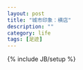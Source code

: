 ```yaml
---
layout: post
title: "城市印象：横店"
description: ""
category: life
tags: [足迹]
---
```

{% include JB/setup %}
